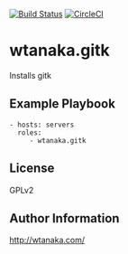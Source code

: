 [![Build Status](https://travis-ci.org/wtanaka/ansible-role-gitk.svg?branch=master)](https://travis-ci.org/wtanaka/ansible-role-gitk)
[![CircleCI](https://circleci.com/gh/wtanaka/ansible-role-gitk.svg?style=svg)](https://circleci.com/gh/wtanaka/ansible-role-gitk)

wtanaka.gitk
============

Installs gitk

Example Playbook
----------------

    - hosts: servers
      roles:
         - wtanaka.gitk

License
-------

GPLv2

Author Information
------------------

http://wtanaka.com/
